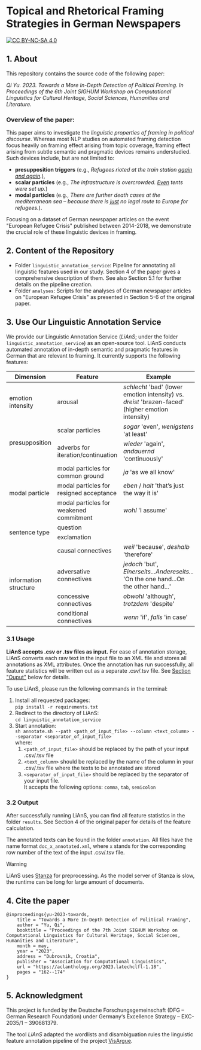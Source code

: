 # Topical and Rhetorical Framing Strategies in German Newspapers 

[![CC BY-NC-SA 4.0][cc-by-nc-sa-shield]][cc-by-nc-sa]

[cc-by-nc-sa]: http://creativecommons.org/licenses/by-nc-sa/4.0/
[cc-by-nc-sa-image]: https://licensebuttons.net/l/by-nc-sa/4.0/88x31.png
[cc-by-nc-sa-shield]: https://img.shields.io/badge/License-CC%20BY--NC--SA%204.0-lightgrey.svg

## 1. About

This repository contains the source code of the following paper:

*Qi Yu. 2023. Towards a More In-Depth Detection of Political Framing. 
In Proceedings of the 6th Joint SIGHUM Workshop on Computational Linguistics for Cultural Heritage, Social Sciences, Humanities and Literature.*

### Overview of the paper:

This paper aims to investigate the *linguistic properties of framing in political discourse*.
Whereas most NLP studies on automated framing detection focus heavily on framing effect arising from topic coverage, 
framing effect arising from subtle semantic and pragmatic devices remains understudied. 
Such devices include, but are not limited to: 

- **presupposition triggers** (e.g., *Refugees rioted at the train station <ins>again and again</ins>.*),
- **scalar particles** (e.g., *The infrastructure is overcrowded. <ins>Even</ins> tents were set up.*)
- **modal particles** (e.g., *There are further death cases at the mediterranean sea – because there is <ins>just</ins> no legal route to Europe for refugees.*).

Focusing on a dataset of German newspaper articles on the event "European Refugee Crisis" published between 2014-2018, 
we demonstrate the crucial role of these linguistic devices in framing.  

## 2. Content of the Repository

- Folder ```linguistic_annotation_service```: 
  Pipeline for annotating all linguistic features used in our study. Section 4 of the paper gives a comprehensive description of them. 
  See also Section 5.1 for further details on the pipeline creation.
- Folder ```analyses```: 
  Scripts for the analyses of German newspaper articles on "European Refugee Crisis" as presented in Section 5-6 of the original paper.

## 3. Use Our Linguistic Annotation Service

We provide our Linguistic Annotation Service (*LiAnS*; under the folder ```linguistic_annotation_service```) as an open-source tool. 
LiAnS conducts automated annotation of in-depth semantic and pragmatic features in German that are relevant to framing. 
It currently supports the following features: 

<table>
    <thead>
        <tr>
            <th>Dimension</th>
            <th>Feature</th>
            <th>Example</th>
        </tr>
    </thead>
    <tbody>
        <tr>
            <td rowspan=1>emotion intensity</td>
            <td rowspan=1>arousal</td>
            <td><i>schlecht</i> 'bad' (lower emotion intensity) vs. <i>dreist</i> 'brazen-faced' (higher emotion intensity)</td>
        </tr>
        <tr>
            <td rowspan=2>presupposition</td>
            <td>scalar particles </td>
            <td><i>sogar</i> 'even', <i>wenigstens</i> 'at least' </td>
        </tr>
        <tr>
            <td>adverbs for iteration/continuation </td>
            <td><i>wieder</i> 'again', <i>andauernd</i> 'continuously'</td>
        </tr>
        <tr>
            <td rowspan=3>modal particle</td>
            <td>modal particles for common ground</td>
            <td><i>ja</i> 'as we all know'</td>
        </tr>
        <tr>
            <td>modal particles for resigned acceptance</td>
            <td><i>eben</i> / <i>halt</i>  'that’s just the way it is'</td>
        </tr>
        <tr>
            <td>modal particles for weakened commitment</td>
            <td><i>wohl</i> 'I assume'</td>
        </tr>
        <tr>
            <td rowspan=2>sentence type</td>
            <td>question</td>
        </tr>
        <tr>
            <td>exclamation</td>
        </tr>
        <tr>
            <td rowspan=4>information structure</td>
            <td>causal connectives</td>
            <td><i>weil</i> 'because', <i>deshalb</i> 'therefore'</td>
        </tr>
        <tr>
            <td>adversative connectives</td>
            <td><i>jedoch</i> 'but', <i>Einerseits...Andereseits...</i> 'On the one hand...On the other hand...'</td>
        </tr>
        <tr>
            <td>concessive connectives</td>
            <td><i>obwohl</i> 'although', <i>trotzdem</i> 'despite'</td>
        </tr>
        <tr>
            <td>conditional connectives</td>
            <td><i>wenn</i> 'if', <i>falls</i> 'in case'</td>
        </tr>
    </tbody>
</table>

### 3.1 Usage
**LiAnS accepts .csv or .tsv files as input.** 
For ease of annotation storage, LiAnS converts each raw text in the input file to an XML file and stores all annotations as XML attributes. 
Once the annotation has run successfully, all feature statistics will be written out as a separate .csv/.tsv file. 
See [Section "Ouput"](#32-output) below for details. 

To use LiAnS, please run the following commands in the terminal:
1. Install all requested packages: <br> ```pip install -r requirements.txt```
2. Redirect to the directory of LiAnS: <br> ```cd linguistic_annotation_service```
3. Start annotation: <br> ```sh annotate.sh --path <path_of_input_file> --column <text_column> --separator <separator_of_input_file>``` 
  <br> where:
   1. ```<path_of_input_file>``` should be replaced by the path of your input .csv/.tsv file 
   2. ```<text_column>``` should be replaced by the name of the column in your .csv/.tsv file where the texts to be annotated are stored
   3. ```<separator_of_input_file>``` should be replaced by the separator of your input file. <br> It accepts the following options: ```comma```,  ```tab```, ```semicolon```


### 3.2 Output
After successfully running LiAnS, you can find all feature statistics in the folder ```results```. See Section 4 of the original paper for details of the feature calculation.

The annotated texts can be found in the folder ```annotation```. 
All files have the name format ```doc_x_annotated.xml```, 
where ```x``` stands for the corresponding row number of the text of the input .csv/.tsv file.

> [!WARNING]
> LiAnS uses [Stanza](https://stanfordnlp.github.io/stanza/) for preprocessing. 
As the model server of Stanza is slow, the runtime can be long for large amount of documents.

## 4. Cite the paper
```
@inproceedings{yu-2023-towards,
    title = "Towards a More In-Depth Detection of Political Framing",
    author = "Yu, Qi",
    booktitle = "Proceedings of the 7th Joint SIGHUM Workshop on Computational Linguistics for Cultural Heritage, Social Sciences, Humanities and Literature",
    month = may,
    year = "2023",
    address = "Dubrovnik, Croatia",
    publisher = "Association for Computational Linguistics",
    url = "https://aclanthology.org/2023.latechclfl-1.18",
    pages = "162--174"
}
```

## 5. Acknowledgment

This project is funded by the Deutsche Forschungsgemeinschaft (DFG – German Research Foundation) under Germany‘s Excellence Strategy – EXC-2035/1 – 390681379.

The tool *LiAnS* adapted the wordlists and disambiguation rules the linguistic feature annotation pipeline of the project [VisArgue](https://visargue.lingvis.io).
